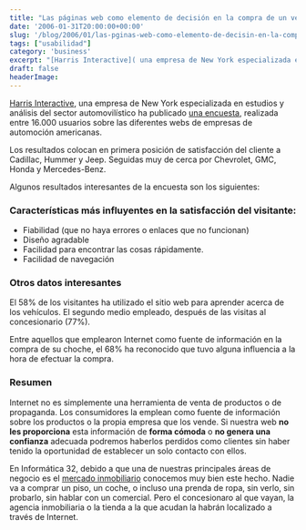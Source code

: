 ```yaml
---
title: "Las páginas web como elemento de decisión en la compra de un vehículo"
date: '2006-01-31T20:00:00+00:00'
slug: '/blog/2006/01/las-pginas-web-como-elemento-de-decisin-en-la-compra-de-un-vehculo'
tags: ["usabilidad"]
category: 'business'
excerpt: "[Harris Interactive]( una empresa de New York especializada en estudios y análisis del sector automovilístico ha publicado [una encuesta]("
draft: false
headerImage:
---
```

[Harris Interactive](http://www.harrisinteractive.com), una empresa de New York especializada en estudios y análisis del sector automovilístico ha publicado [una encuesta](http://www.harrisinteractive.com/news/allnewsbydate.asp?NewsID=1012), realizada entre 16.000 usuarios sobre las diferentes webs de empresas de automoción americanas.

Los resultados colocan en primera posición de satisfacción del cliente a Cadillac, Hummer y Jeep. Seguidas muy de cerca por Chevrolet, GMC, Honda y Mercedes-Benz.

Algunos resultados interesantes de la encuesta son los siguientes:

### Características más influyentes en la satisfacción del visitante:

- Fiabilidad (que no haya errores o enlaces que no funcionan)
- Diseño agradable
- Facilidad para encontrar las cosas rápidamente.
- Facilidad de navegación

### Otros datos interesantes

El 58% de los visitantes ha utilizado el sitio web para aprender acerca de los vehículos. El segundo medio empleado, después de las visitas al concesionario (77%).

Entre aquellos que emplearon Internet como fuente de información en la compra de su choche, el 68% ha reconocido que tuvo alguna influencia a la hora de efectuar la compra.

### Resumen

Internet no es simplemente una herramienta de venta de productos o de propaganda. Los consumidores la emplean como fuente de información sobre los productos o la propia empresa que los vende. Si nuestra web **no les proporciona** esta información de **forma cómoda** o **no genera una confianza** adecuada podremos haberlos perdidos como clientes sin haber tenido la oportunidad de establecer un solo contacto con ellos.

En Informática 32, debido a que una de nuestras principales áreas de negocio es el [mercado inmobiliario](http://www.programagestioninmobiliaria.es "programa gestion inmobiliaria") conocemos muy bien este hecho. Nadie va a comprar un piso, un coche, o incluso una prenda de ropa, sin verlo, sin probarlo, sin hablar con un comercial. Pero el concesionaro al que vayan, la agencia inmobiliaria o la tienda a la que acudan la habrán localizado a través de Internet.
